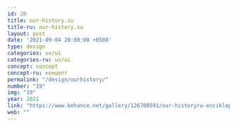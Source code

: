 ```yaml
---
id: 20
title: our-history.su
title-ru: our-history.su
layout: post
date: '2021-09-04 20:00:00 +0500'
type: design
categories: ux/ui
categories-ru: ux/ui
concept: concept
concept-ru: концепт
permalink: "/design/ourhistory/"
number: "19"
img: "19"
year: 2021
link: "https://www.behance.net/gallery/126700591/our-historyru-enciklopedija-rossijskoj-istorii"
web: ""
---
```

